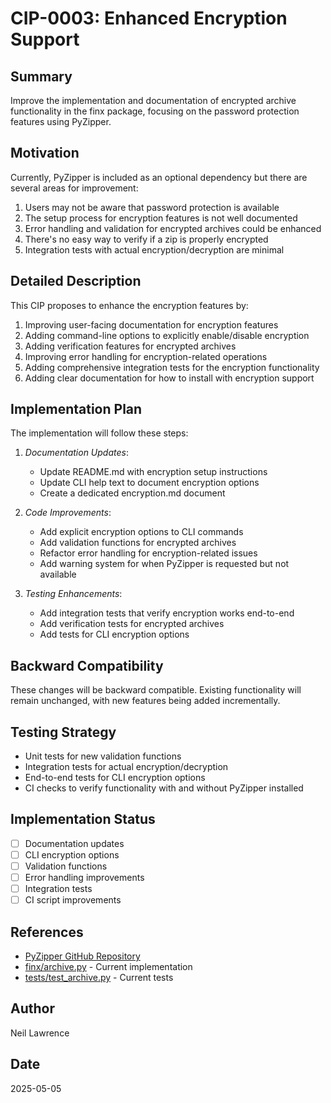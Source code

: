 # CIP-0003: Enhanced Encryption Support

## Summary

Improve the implementation and documentation of encrypted archive functionality in the finx package, focusing on the password protection features using PyZipper.

## Motivation

Currently, PyZipper is included as an optional dependency but there are several areas for improvement:

1. Users may not be aware that password protection is available
2. The setup process for encryption features is not well documented
3. Error handling and validation for encrypted archives could be enhanced
4. There's no easy way to verify if a zip is properly encrypted
5. Integration tests with actual encryption/decryption are minimal

## Detailed Description

This CIP proposes to enhance the encryption features by:

1. Improving user-facing documentation for encryption features
2. Adding command-line options to explicitly enable/disable encryption
3. Adding verification features for encrypted archives
4. Improving error handling for encryption-related operations
5. Adding comprehensive integration tests for the encryption functionality
6. Adding clear documentation for how to install with encryption support

## Implementation Plan

The implementation will follow these steps:

1. *Documentation Updates*:
   - Update README.md with encryption setup instructions
   - Update CLI help text to document encryption options
   - Create a dedicated encryption.md document

2. *Code Improvements*:
   - Add explicit encryption options to CLI commands
   - Add validation functions for encrypted archives
   - Refactor error handling for encryption-related issues
   - Add warning system for when PyZipper is requested but not available

3. *Testing Enhancements*:
   - Add integration tests that verify encryption works end-to-end
   - Add verification tests for encrypted archives
   - Add tests for CLI encryption options

## Backward Compatibility

These changes will be backward compatible. Existing functionality will remain unchanged, with new features being added incrementally.

## Testing Strategy

- Unit tests for new validation functions
- Integration tests for actual encryption/decryption
- End-to-end tests for CLI encryption options
- CI checks to verify functionality with and without PyZipper installed

## Implementation Status

- [ ] Documentation updates
- [ ] CLI encryption options
- [ ] Validation functions
- [ ] Error handling improvements
- [ ] Integration tests
- [ ] CI script improvements

## References

- [PyZipper GitHub Repository](https://github.com/danifus/pyzipper)
- [finx/archive.py](finx/archive.py) - Current implementation
- [tests/test_archive.py](tests/test_archive.py) - Current tests

## Author
Neil Lawrence

## Date
2025-05-05 